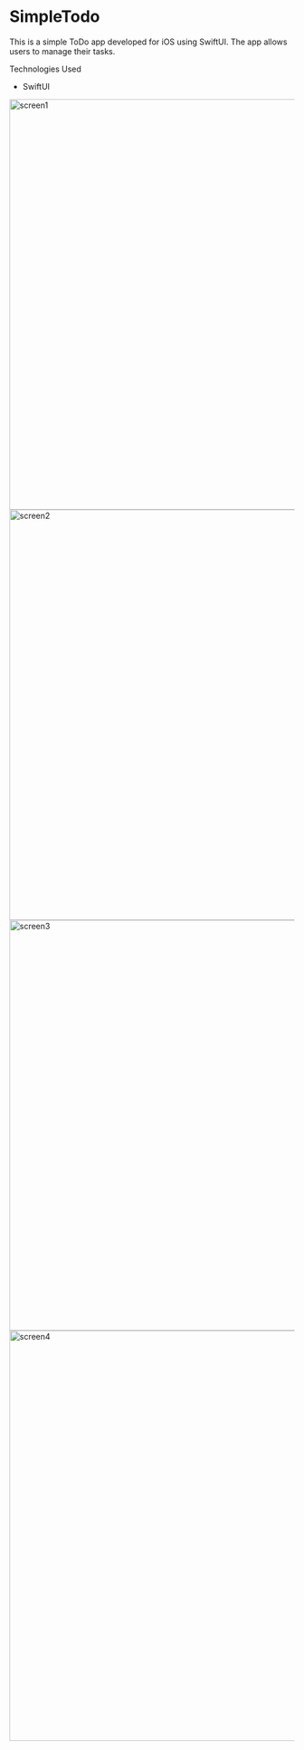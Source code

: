 # SimpleTodo

This is a simple ToDo app developed for iOS using SwiftUI. The app allows users to manage their tasks.

Technologies Used
- SwiftUI

<img width="725" alt="screen1" src="https://github.com/IsiniBandara/SimpleTodo/assets/67850663/aa140cf6-d7c8-4bac-aec9-01e73f37e4fa">
<img width="725" alt="screen2" src="https://github.com/IsiniBandara/SimpleTodo/assets/67850663/fb1057f3-2f58-4adc-bd4e-c3be4b79fa7b">
<img width="725" alt="screen3" src="https://github.com/IsiniBandara/SimpleTodo/assets/67850663/7c77b5f5-a199-4d25-90f9-9907ddb0597b">
<img width="725" alt="screen4" src="https://github.com/IsiniBandara/SimpleTodo/assets/67850663/10bc37ea-b2b7-470e-9519-4b79441be200">

